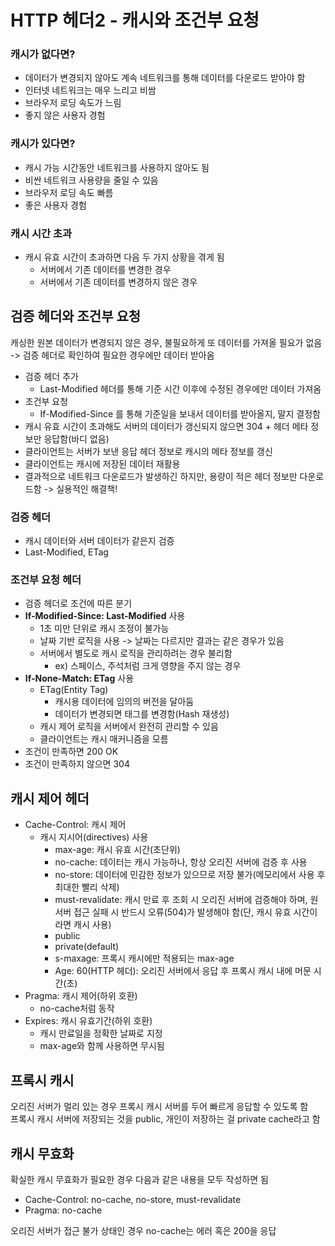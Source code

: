 # HTTP 헤더2 - 캐시와 조건부 요청

### 캐시가 없다면?
- 데이터가 변경되지 않아도 계속 네트워크를 통해 데이터를 다운로드 받아야 함
- 인터넷 네트워크는 매우 느리고 비쌈
- 브라우저 로딩 속도가 느림
- 좋지 않은 사용자 경험

### 캐시가 있다면?
- 캐시 가능 시간동안 네트워크를 사용하지 않아도 됨
- 비싼 네트워크 사용량을 줄일 수 있음
- 브라우저 로딩 속도 빠름
- 좋은 사용자 경험

### 캐시 시간 초과
- 캐시 유효 시간이 초과하면 다음 두 가지 상황을 겪게 됨
    - 서버에서 기존 데이터를 변경한 경우
    - 서버에서 기존 데이터를 변경하지 않은 경우


## 검증 헤더와 조건부 요청
캐싱한 원본 데이터가 변경되지 않은 경우, 불필요하게 또 데이터를 가져올 필요가 없음 -> 검증 헤더로 확인하여 필요한 경우에만 데이터 받아옴
- 검증 헤더 추가
    - Last-Modified 헤더를 통해 기준 시간 이후에 수정된 경우에만 데이터 가져옴
- 조건부 요청
    - If-Modified-Since 를 통해 기준일을 보내서 데이터를 받아올지, 말지 결정함
- 캐시 유효 시간이 초과해도 서버의 데이터가 갱신되지 않으면 304 + 헤더 메타 정보만 응답함(바디 없음)
- 클라이언트는 서버가 보낸 응답 헤더 정보로 캐시의 메타 정보를 갱신
- 클라이언트는 캐시에 저장된 데이터 재활용
- 결과적으로 네트워크 다운로드가 발생하긴 하지만, 용량이 적은 헤더 정보만 다운로드함 -> 실용적인 해결책!

### 검증 헤더
- 캐시 데이터와 서버 데이터가 같은지 검증
- Last-Modified, ETag

### 조건부 요청 헤더
- 검증 헤더로 조건에 따른 분기
- <b>If-Modified-Since: Last-Modified</b> 사용
    - 1초 미만 단위로 캐시 조정이 불가능
    - 날짜 기반 로직을 사용 -> 날짜는 다르지만 결과는 같은 경우가 있음
    - 서버에서 별도로 캐시 로직을 관리하려는 경우 불리함
        - ex) 스페이스, 주석처럼 크게 영향을 주지 않는 경우
- <b>If-None-Match: ETag</b> 사용
    - ETag(Entity Tag)
        - 캐시용 데이터에 임의의 버전을 달아둠
        - 데이터가 변경되면 태그를 변경함(Hash 재생성)
    - 캐시 제어 로직을 서버에서 완전히 관리할 수 있음
    - 클라이언트는 캐시 매커니즘을 모름
- 조건이 만족하면 200 OK
- 조건이 만족하지 않으면 304


## 캐시 제어 헤더
- Cache-Control: 캐시 제어
    - 캐시 지시어(directives) 사용
        - max-age: 캐시 유효 시간(초단위)
        - no-cache: 데이터는 캐시 가능하나, 항상 오리진 서버에 검증 후 사용
        - no-store: 데이터에 민감한 정보가 있으므로 저장 불가(메모리에서 사용 후 최대한 빨리 삭제)
        - must-revalidate: 캐시 만료 후 조회 시 오리진 서버에 검증해야 하며, 원 서버 접근 실패 시 반드시 오류(504)가 발생해야 함(단, 캐시 유효 시간이라면 캐시 사용)
        - public
        - private(default)
        - s-maxage: 프록시 캐시에만 적용되는 max-age
        - Age: 60(HTTP 헤더): 오리진 서버에서 응답 후 프록시 캐시 내에 머문 시간(초)
- Pragma: 캐시 제어(하위 호환)
    - no-cache처럼 동작
- Expires: 캐시 유효기간(하위 호환)
    - 캐시 만료일을 정확한 날짜로 지정
    - max-age와 함께 사용하면 무시됨


## 프록시 캐시
오리진 서버가 멀리 있는 경우 프록시 캐시 서버를 두어 빠르게 응답할 수 있도록 함<br>
프록시 캐시 서버에 저장되는 것을 public, 개인이 저장하는 걸 private cache라고 함<br>


## 캐시 무효화
확실한 캐시 무효화가 필요한 경우 다음과 같은 내용을 모두 작성하면 됨
- Cache-Control: no-cache, no-store, must-revalidate
- Pragma: no-cache

오리진 서버가 접근 불가 상태인 경우 no-cache는 에러 혹은 200을 응답